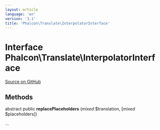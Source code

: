 ```yaml
---
layout: article
language: 'en'
version: '3.1'
title: 'Phalcon\Translate\InterpolatorInterface'
---
```

# Interface **Phalcon\Translate\InterpolatorInterface**

<a href="https://github.com/phalcon/cphalcon/tree/v3.1.0/phalcon/translate/interpolatorinterface.zep" class="btn btn-default btn-sm">Source on GitHub</a>

## Methods
abstract public  **replacePlaceholders** (*mixed* $translation, [*mixed* $placeholders])

...


